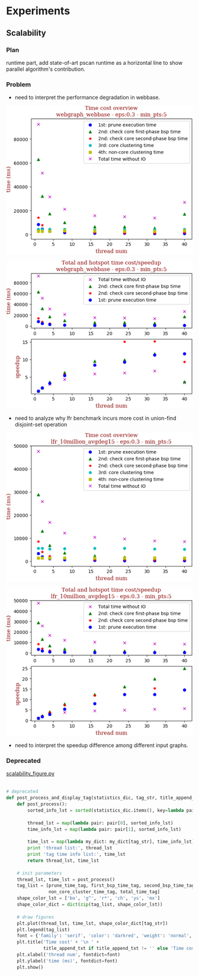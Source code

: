 # Experiments
## Scalability
### Plan

runtime part, add state-of-art pscan runtime as a horizontal line to show parallel algorithm's contribution.

### Problem

* need to interpret the performance degradation in webbase.

![webbase-overview](figures/webgraph_webbase-eps:0.3-min_pts:5-overview.png)

![webbase-speedup](figures/webgraph_webbase-eps:0.3-min_pts:5-runtime-speedup.png)

* need to analyze why lfr benchmark incurs more cost in union-find disjoint-set operation

![lfr-10million-avg15-overview](figures/lfr_10million_avgdeg15-eps:0.3-min_pts:5-overview.png)

![lfr-10million-avg15-speedup](figures/lfr_10million_avgdeg15-eps:0.3-min_pts:5-runtime-speedup.png)

* need to interpret the speedup difference among different input graphs.

### Deprecated

[scalability_figure.py](scalability_figure.py)

```python

# deprecated
def post_process_and_display_tag(statistics_dic, tag_str, title_append_txt=''):
    def post_process():
        sorted_info_lst = sorted(statistics_dic.items(), key=lambda pair: pair[0])

        thread_lst = map(lambda pair: pair[0], sorted_info_lst)
        time_info_lst = map(lambda pair: pair[1], sorted_info_lst)

        time_lst = map(lambda my_dict: my_dict[tag_str], time_info_lst)
        print 'thread list:', thread_lst
        print 'tag time info list:', time_lst
        return thread_lst, time_lst

    # init parameters
    thread_lst, time_lst = post_process()
    tag_list = [prune_time_tag, first_bsp_time_tag, second_bsp_time_tag, core_cluster_time_tag,
                non_core_cluster_time_tag, total_time_tag]
    shape_color_lst = ['bo', 'g^', 'r*', 'ch', 'ys', 'mx']
    shape_color_dict = dict(zip(tag_list, shape_color_lst))

    # draw figures
    plt.plot(thread_lst, time_lst, shape_color_dict[tag_str])
    plt.legend(tag_list)
    font = {'family': 'serif', 'color': 'darkred', 'weight': 'normal', 'size': 12, }
    plt.title('Time cost' + '\n ' +
              title_append_txt if title_append_txt != '' else 'Time cost\n' + tag_str, fontdict=font)
    plt.xlabel('thread num', fontdict=font)
    plt.ylabel('time (ms)', fontdict=font)
    plt.show()
```